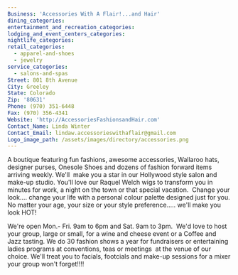 ```yaml
---
Business: 'Accessories With A Flair!...and Hair'
dining_categories:
entertainment_and_recreation_categories:
lodging_and_event_centers_categories:
nightlife_categories:
retail_categories:
  - apparel-and-shoes
  - jewelry
service_categories:
  - salons-and-spas
Street: 801 8th Avenue
City: Greeley
State: Colorado
Zip: '80631'
Phone: (970) 351-6448
Fax: (970) 356-4341
Website: 'http://AccessoriesFashionsandHair.com'
Contact_Name: Linda Winter
Contact_Email: lindaw.accessorieswithaflair@gmail.com
Logo_image_path: /assets/images/directory/accessories.png
---
```



A boutique featuring fun fashions, awesome accessories, Wallaroo hats, designer purses, Onesole Shoes and dozens of fashion forward items arriving weekly. We'll  make you a star in our Hollywood style salon and make-up studio. You'll love our Raquel Welch wigs to transform you in minutes for work, a night on the town or that special vacation.  Change your look…. change your life with a personal colour palette designed just for you. No matter your age, your size or your style preference….. we'll make you look HOT!

We're open Mon.- Fri. 9am to 6pm and Sat. 9am to 3pm.  We'd love to host your group, large or small, for a wine and cheese event or a Coffee and Jazz tasting. We do 30 fashion shows a year for fundraisers or entertaining ladies programs at conventions, teas or meetings  at the venue of our choice. We'll treat you to facials, footcials and make-up sessions for a mixer your group won't forget!!!!